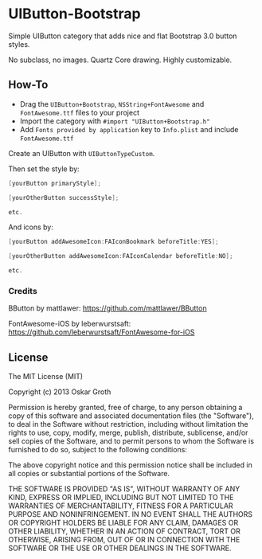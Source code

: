 UIButton-Bootstrap
==================
Simple UIButton category that adds nice and flat Bootstrap 3.0 button styles. 

No subclass, no images. Quartz Core drawing. Highly customizable.

## How-To
* Drag the `UIButton+Bootstrap`, `NSString+FontAwesome` and `FontAwesome.ttf` files to your project
* Import the category with `#import "UIButton+Bootstrap.h"`
* Add `Fonts provided by application` key to `Info.plist` and include `FontAwesome.ttf`

Create an UIButton with `UIButtonTypeCustom`.

Then set the style by:

````objective-c
[yourButton primaryStyle];

[yourOtherButton successStyle];

etc.
````

And icons by:

````objective-c
[yourButton addAwesomeIcon:FAIconBookmark beforeTitle:YES];

[yourOtherButton addAwesomeIcon:FAIconCalendar beforeTitle:NO];

etc.
````

### Credits
BButton by mattlawer: https://github.com/mattlawer/BButton

FontAwesome-iOS by leberwurstsaft: https://github.com/leberwurstsaft/FontAwesome-for-iOS

## License
The MIT License (MIT)

Copyright (c) 2013 Oskar Groth

Permission is hereby granted, free of charge, to any person obtaining a copy of
this software and associated documentation files (the "Software"), to deal in
the Software without restriction, including without limitation the rights to
use, copy, modify, merge, publish, distribute, sublicense, and/or sell copies of
the Software, and to permit persons to whom the Software is furnished to do so,
subject to the following conditions:

The above copyright notice and this permission notice shall be included in all
copies or substantial portions of the Software.

THE SOFTWARE IS PROVIDED "AS IS", WITHOUT WARRANTY OF ANY KIND, EXPRESS OR
IMPLIED, INCLUDING BUT NOT LIMITED TO THE WARRANTIES OF MERCHANTABILITY, FITNESS
FOR A PARTICULAR PURPOSE AND NONINFRINGEMENT. IN NO EVENT SHALL THE AUTHORS OR
COPYRIGHT HOLDERS BE LIABLE FOR ANY CLAIM, DAMAGES OR OTHER LIABILITY, WHETHER
IN AN ACTION OF CONTRACT, TORT OR OTHERWISE, ARISING FROM, OUT OF OR IN
CONNECTION WITH THE SOFTWARE OR THE USE OR OTHER DEALINGS IN THE SOFTWARE.